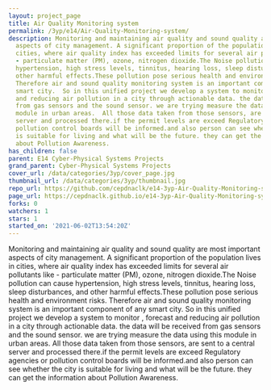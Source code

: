 ```yaml
---
layout: project_page
title: Air Quality Monitoring system
permalink: /3yp/e14/Air-Quality-Monitoring-system/
description: Monitoring and maintaining air quality and sound quality are most important
  aspects of city management. A significant proportion of the population lives in
  cities, where air quality index has exceeded limits for several air pollutants like
  - particulate matter (PM), ozone, nitrogen dioxide.The Noise pollution can cause
  hypertension, high stress levels, tinnitus, hearing loss, sleep disturbances, and
  other harmful effects.These pollution pose serious health and environment risks.
  Therefore air and sound quality monitoring system is an important component of any
  smart city.  So in this unified project we develop a system to monitor , forecast
  and reducing air pollution in a city through actionable data. the data will be received
  from gas sensors and the sound sensor. we are trying measure the data using this
  module in urban areas.  All those data taken from those sensors, are sent to a central
  server and processed there.if the permit levels are exceed Regulatory agencies or
  pollution control boards will be informed.and also person can see whether the city
  is suitable for living and what will be the future. they can get the information
  about Pollution Awareness.
has_children: false
parent: E14 Cyber-Physical Systems Projects
grand_parent: Cyber-Physical Systems Projects
cover_url: /data/categories/3yp/cover_page.jpg
thumbnail_url: /data/categories/3yp/thumbnail.jpg
repo_url: https://github.com/cepdnaclk/e14-3yp-Air-Quality-Monitoring-system
page_url: https://cepdnaclk.github.io/e14-3yp-Air-Quality-Monitoring-system
forks: 0
watchers: 1
stars: 1
started_on: '2021-06-02T13:54:20Z'
---
```


Monitoring and maintaining air quality and sound quality are most important aspects of city management. A significant proportion of the population lives in cities, where air quality index has exceeded limits for several air pollutants like - particulate matter (PM), ozone, nitrogen dioxide.The Noise pollution can cause hypertension, high stress levels, tinnitus, hearing loss, sleep disturbances, and other harmful effects.These pollution pose serious health and environment risks. Therefore air and sound quality monitoring system is an important component of any smart city.  So in this unified project we develop a system to monitor , forecast and reducing air pollution in a city through actionable data. the data will be received from gas sensors and the sound sensor. we are trying measure the data using this module in urban areas.  All those data taken from those sensors, are sent to a central server and processed there.if the permit levels are exceed Regulatory agencies or pollution control boards will be informed.and also person can see whether the city is suitable for living and what will be the future. they can get the information about Pollution Awareness.